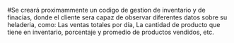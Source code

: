 #Se creará proximammente un codigo de gestion de inventario y de finacias, donde el cliente sera capaz de observar diferentes datos sobre su heladeria, como: Las ventas totales por día, La cantidad de producto que tiene en inventario, porcentaje y promedio de productos vendidos, etc.
